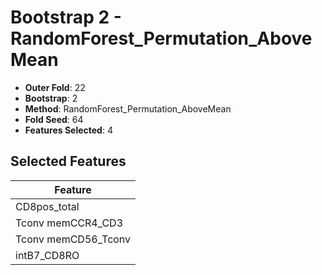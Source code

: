 # Bootstrap 2 - RandomForest_Permutation_AboveMean

- **Outer Fold**: 22
- **Bootstrap**: 2
- **Method**: RandomForest_Permutation_AboveMean
- **Fold Seed**: 64
- **Features Selected**: 4

## Selected Features

| Feature |
|---------|
| CD8pos_total |
| Tconv memCCR4_CD3 |
| Tconv memCD56_Tconv |
| intB7_CD8RO |
